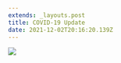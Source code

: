 ```yaml
---
extends: _layouts.post
title: COVID-19 Update
date: 2021-12-02T20:16:20.139Z
---
```

![](https://res.cloudinary.com/ruapehu-college/image/upload/v1643054154/Returning_to_school_2022_z2tdph.jpg)
